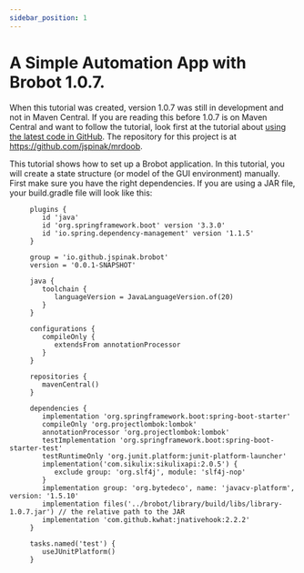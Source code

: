 ```yaml
---
sidebar_position: 1
---
```


# A Simple Automation App with Brobot 1.0.7.

When this tutorial was created, version 1.0.7 was still in development and not in Maven Central. 
If you are reading this before 1.0.7 is on Maven Central and want to follow the tutorial,
look first at the tutorial about 
[using the latest code in GitHub](/docs/tutorial-using-the-latest-code-in-github/intro). 
The repository for this project is at https://github.com/jspinak/mrdoob.

This tutorial shows how to set up a Brobot application. In this tutorial, you will create a 
state structure (or model of the GUI environment) manually. First make sure you have the right 
dependencies. If you are using a JAR file, your build.gradle file will look like this:

         plugins {
            id 'java'
            id 'org.springframework.boot' version '3.3.0'
            id 'io.spring.dependency-management' version '1.1.5'
         }
         
         group = 'io.github.jspinak.brobot'
         version = '0.0.1-SNAPSHOT'
         
         java {
            toolchain {
               languageVersion = JavaLanguageVersion.of(20)
            }
         }
         
         configurations {
            compileOnly {
               extendsFrom annotationProcessor
            }
         }
         
         repositories {
            mavenCentral()
         }
         
         dependencies {
            implementation 'org.springframework.boot:spring-boot-starter'
            compileOnly 'org.projectlombok:lombok'
            annotationProcessor 'org.projectlombok:lombok'
            testImplementation 'org.springframework.boot:spring-boot-starter-test'
            testRuntimeOnly 'org.junit.platform:junit-platform-launcher'
            implementation('com.sikulix:sikulixapi:2.0.5') {
               exclude group: 'org.slf4j', module: 'slf4j-nop'
            }
            implementation group: 'org.bytedeco', name: 'javacv-platform', version: '1.5.10'
            implementation files('../brobot/library/build/libs/library-1.0.7.jar') // the relative path to the JAR
            implementation 'com.github.kwhat:jnativehook:2.2.2'
         }
         
         tasks.named('test') {
            useJUnitPlatform()
         }

